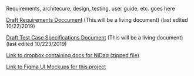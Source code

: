 Requirements, architecure, design, testing, user guide, etc. goes here

[Draft Requirements Doccument](https://docs.google.com/document/d/1V9TCrGzKtiCerEHMaBSA0gBI4JfXezWSV_l9RsR3n_w/edit?usp=sharing) (This will be a living document) (last edited 10/22/2019)

[Draft Test Case Specifications Document](https://docs.google.com/document/d/1Fr5LKERDt7uc2uKS083htp_Gl0cQX-fFvA7Cm6L4bUA/edit?usp=sharing) (This will be a living document) (last edited 10/223/2019)

[Link to dropbox containing docs for NiDaq (zipped file)](https://www.dropbox.com/s/ia6bg45xw4uwq8t/docs.zip?dl=0)

[Link to Figma UI Mockups for this project](https://www.figma.com/file/FydaUoz352CbD16w0c5ORt/CS-324?node-id=0%3A1)
